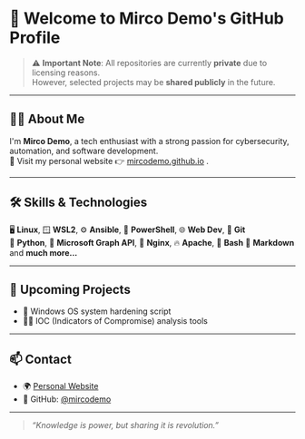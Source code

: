 # 👋 Welcome to Mirco Demo's GitHub Profile

> ⚠️ **Important Note**: All repositories are currently **private** due to licensing reasons.  
> However, selected projects may be **shared publicly** in the future.

---

## 🧑‍💻 About Me

I'm **Mirco Demo**, a tech enthusiast with a strong passion for cybersecurity, automation, and software development.  
🔗 Visit my personal website 👉 [mircodemo.github.io](https://mircodemo.github.io) .

---

## 🛠️ Skills & Technologies

🖥️ **Linux**, 🪟 **WSL2**, ⚙️ **Ansible**, 🧩 **PowerShell**, 🌐 **Web Dev**, 🧬 **Git**  
🐍 **Python**, 🔗 **Microsoft Graph API**, 🚦 **Nginx**, 🔥 **Apache**, 🐚 **Bash**
📝 **Markdown** and **much more...**

---

## 🚀 Upcoming Projects

- 🔐 Windows OS system hardening  script
- 🕵️‍♂️ IOC (Indicators of Compromise) analysis tools  

---

## 📫 Contact

- 🌍 [Personal Website](https://mircodemo.github.io)
- 🐙 GitHub: [@mircodemo](https://github.com/mircodemo)

---

> _“Knowledge is power, but sharing it is revolution.”_
